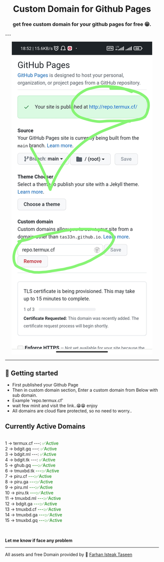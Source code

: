 <h1 align="center">Custom Domain for Github Pages</h1>
<h3 align="center">get free custom domain for your github pages for free 😁.</h3>
---

<p align="center">
  <img alt="Layout" src="pages.jpg">
</p>

---

## :rocket: Getting started

- First published your Github Page
- Then in custom domain section, Enter a custom domain from Below with sub domain. 
- Example 'repo.termux.cf'
- wait few minit and visit the link..😁😁 enjoy
- All domains are cloud flare protected, so no need to worry..

## Currently Active Domains
<br>
1 -> termux.cf ---: <span style="color:green"> 	✅Active</span>  <br>
2 -> bdgit.gq ---: <span style="color:green"> 	✅Active</span> <br>
3 -> bdgit.ml ---: <span style="color:green">	✅Active</span> <br>
4 -> bdgit.tk ---: <span style="color:green"> 	✅Active</span> <br>
5 -> ghub.gq <span style="color:green"> 	---:✅Active</span> <br>
6 -> tmuxbd.tk <span style="color:green"> 	---:✅Active</span> <br>
7 -> piru.cf <span style="color:green"> 	---:✅Active</span> <br>
8 -> piru.ga <span style="color:green"> 	---:✅Active</span> <br>
9 -> piru.ml <span style="color:green"> 	---:✅Active</span> <br>
10 -> piru.tk <span style="color:green"> 	---:✅Active</span> <br>
11 -> tmuxbd.ml <span style="color:green"> 	---:✅Active</span> <br>
12 -> bdgit.ga <span style="color:green"> 	---:✅Active</span> <br>
13 -> tmuxbd.cf <span style="color:green"> 	---:✅Active</span> <br>
14 -> tmuxbd.ga <span style="color:green"> 	---:✅Active</span> <br>
15 -> tmuxbd.gq <span style="color:green"> 	---:✅Active</span> <br>

<br><br>
**Let me know if face any problem**

---
All assets and free Domain provided by :wave: [Farhan Isteak Taseen ](https://tas33n.github.io/)

